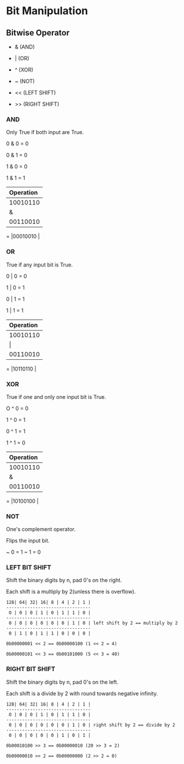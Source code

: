# Bit Manipulation

## Bitwise Operator

- & (AND)

- | (OR)

- ^ (XOR)

- ~ (NOT)

- << (LEFT SHIFT)

- \>> (RIGHT SHIFT)


### AND

Only True if both input are True.

0 & 0 = 0

0 & 1 = 0

1 & 0 = 0

1 & 1 = 1

|Operation|
|:--------|
|10010110 |  
|&        |
|00110010 |
=
|00010010 |


### OR

True if any input bit is True.

0 | 0 = 0

1 | 0 = 1

0 | 1 = 1

1 | 1 = 1

|Operation|
|:--------|
|10010110 |  
|\|       |
|00110010 |
=
|10110110 |

### XOR

True if one and only one input bit is True.

O ^ 0 = 0

1 ^ 0 = 1

0 ^ 1 = 1

1 ^ 1 = 0

|Operation|
|:--------|
|10010110 |  
|&        |
|00110010 |
=
|10100100 |

### NOT

One's complement operator.

Flips the input bit.

~ 0 = 1
~ 1 = 0


### LEFT BIT SHIFT

Shift the binary digits by n, pad 0's on the right.

Each shift is a multiply by 2(unless there is overflow).


```
128| 64| 32| 16| 8 | 4 | 2 | 1 |
--------------------------------
 O | 0 | 0 | 1 | 0 | 1 | 1 | 0 |
--------------------------------
 0 | 0 | 0 | 0 | 0 | 0 | 1 | 0 | left shift by 2 == multiply by 2
--------------------------------
 0 | 1 | 0 | 1 | 1 | 0 | 0 | 0 |
```

```
0b00000001 << 2 == 0b00000100 (1 << 2 = 4)

0b00000101 << 3 == 0b00101000 (5 << 3 = 40)
```


### RIGHT BIT SHIFT

Shift the binary digits by n, pad 0's on the left.

Each shift is a divide by 2 with round towards negative infinity.

```
128| 64| 32| 16| 8 | 4 | 2 | 1 |
--------------------------------
 O | 0 | 0 | 1 | 0 | 1 | 1 | 0 |
--------------------------------
 0 | 0 | 0 | 0 | 0 | 0 | 1 | 0 | right shift by 2 == divide by 2
--------------------------------
 0 | 0 | 0 | 0 | 0 | 1 | 0 | 1 |
```

```
0b00010100 >> 3 == 0b00000010 (20 >> 3 = 2)

0b00000010 >> 2 == 0b00000000 (2 >> 2 = 0)
```
